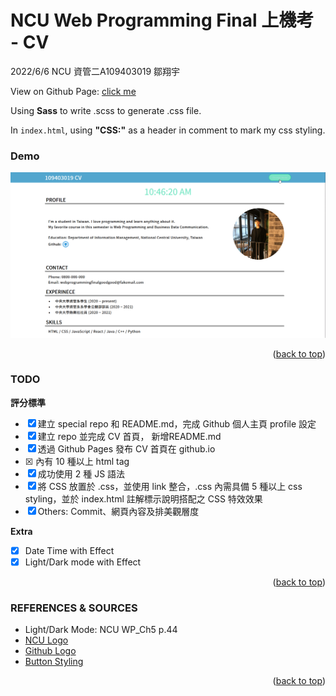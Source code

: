 <div id="top"></div>

# NCU Web Programming Final 上機考 - CV

2022/6/6 NCU 資管二A109403019 鄒翔宇

View on Github Page: [click me](https://xxrjun.github.io/)

Using **Sass** to write .scss to generate .css file.

In `index.html`, using **"CSS:"** as a header in comment to mark my css styling.

<!-- PROJECT Demo -->
<div align="left">
  <h3 align="left">Demo</h3>
  <a href="https://xxrjun.github.io/">
    <img src="./wp-final-demo.gif" alt="demo">
  </a>
</div>

<p align="right">(<a href="#top">back to top</a>)</p>

### TODO

**評分標準**

- [x]  建立 special repo 和 README.md，完成 Github 個人主頁 profile 設定
- [x]  建立 repo 並完成 CV 首頁， 新增README.md
- [x]  透過 Github Pages 發布 CV 首頁在 github.io
- [x]  <body> 內有 10 種以上 html tag
- [x]  成功使用 2 種 JS 語法
- [x]  將 CSS 放置於 .css，並使用 link 整合，.css 內需具備 5 種以上 css styling，並於 index.html 註解標示說明搭配之 CSS 特效效果
- [x]  Others: Commit、網頁內容及排美觀層度

**Extra**

- [x]  Date Time with Effect
- [x]  Light/Dark mode with Effect

<p align="right">(<a href="#top">back to top</a>)</p>

### REFERENCES & SOURCES
- Light/Dark Mode: NCU WP_Ch5 p.44
- [NCU Logo](https://www.ncu.edu.tw/en/pages/show.php?top=1&num=19)
- [Github Logo](https://www.pngegg.com/en/png-bktwj/download)
- [Button Styling](https://webdeasy.de/en/top-css-buttons-en/)

<p align="right">(<a href="#top">back to top</a>)</p>
